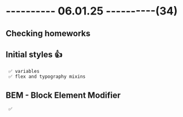 # ---------- 06.01.25 ----------(34)

## Checking homeworks

## Initial styles 👍

     ✅ variables
     ✅ flex and typography mixins

## BEM - Block Element Modifier

     ✅
